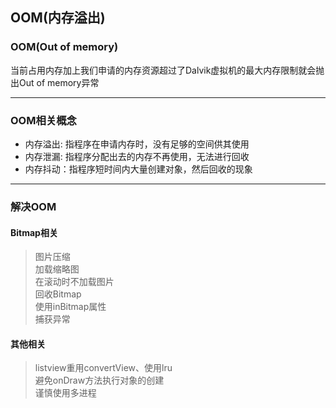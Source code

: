 ## OOM(内存溢出)

### OOM(Out of memory)
当前占用内存加上我们申请的内存资源超过了Dalvik虚拟机的最大内存限制就会抛出Out of memory异常

---

### OOM相关概念
* 内存溢出: 指程序在申请内存时，没有足够的空间供其使用 <br />
* 内存泄漏: 指程序分配出去的内存不再使用，无法进行回收 <br />
* 内存抖动：指程序短时间内大量创建对象，然后回收的现象

---

### 解决OOM

#### Bitmap相关
> 图片压缩 <br />
> 加载缩略图 <br />
> 在滚动时不加载图片 <br />
> 回收Bitmap <br />
> 使用inBitmap属性 <br />
> 捕获异常

#### 其他相关
> listview重用convertView、使用lru <br />
> 避免onDraw方法执行对象的创建 <br />
> 谨慎使用多进程
